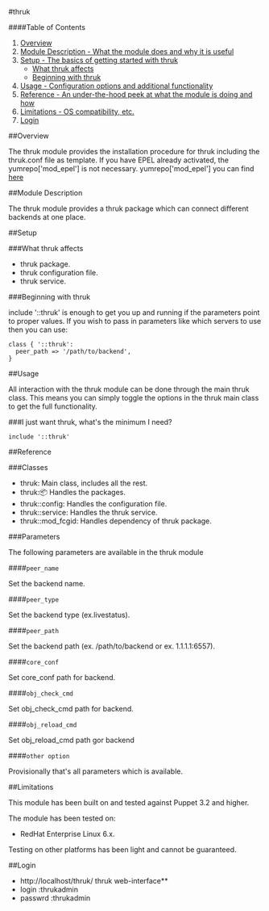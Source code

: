 #thruk

####Table of Contents

1. [Overview](#overview)
2. [Module Description - What the module does and why it is useful](#module-description)
3. [Setup - The basics of getting started with thruk](#setup)
    * [What thruk affects](#what-thruk-affects)
    * [Beginning with thruk](#beginning-with-thruk)
4. [Usage - Configuration options and additional functionality](#usage)
5. [Reference - An under-the-hood peek at what the module is doing and how](#reference)
5. [Limitations - OS compatibility, etc.](#limitations)
6. [Login](#login)


##Overview

The thruk module provides the installation procedure for thruk including the thruk.conf file as template.
If you have EPEL already activated, the yumrepo['mod_epel'] is not necessary.
yumrepo['mod_epel'] you can find [here](manifests/mod_fcgid.pp)

##Module Description

The thruk module provides a thruk package which can connect different backends at one place.


##Setup

###What thruk affects

* thruk package.
* thruk configuration file.
* thruk service.

###Beginning with thruk

include '::thruk' is enough to get you up and running if the parameters point to
proper values. If you wish to pass in parameters like which servers to use then you
can use:

```puppet
class { '::thruk':
  peer_path => '/path/to/backend',
}
```

##Usage

All interaction with the thruk module can be done through the main thruk class.
This means you can simply toggle the options in the thruk main class to get the full
functionality.

###I just want thruk, what's the minimum I need?

```puppet
include '::thruk'
```

##Reference

###Classes

* thruk: Main class, includes all the rest.
* thruk::package: Handles the packages.
* thruk::config: Handles the configuration file.
* thruk::service: Handles the thruk service.
* thruk::mod_fcgid: Handles dependency of thruk package.

###Parameters

The following parameters are available in the thruk module

####`peer_name`

Set the backend name.

####`peer_type`

Set the backend type (ex.livestatus).

####`peer_path`

Set the backend path (ex. /path/to/backend  or ex. 1.1.1.1:6557).

####`core_conf`

Set core_conf path for backend.

####`obj_check_cmd`

Set obj_check_cmd path for backend.

####`obj_reload_cmd `

Set obj_reload_cmd path gor backend 

####`other option`

Provisionally that's all parameters which is available.

##Limitations

This module has been built on and tested against Puppet 3.2 and higher.

The module has been tested on:

* RedHat Enterprise Linux 6.x.

Testing on other platforms has been light and cannot be guaranteed.

##Login

* http://localhost/thruk/      thruk web-interface**
* login   :thrukadmin
* passwrd :thrukadmin